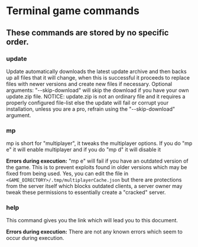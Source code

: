 # Terminal game commands
These commands are stored by no specific order.
---
### update
Update automatically downloads the latest update archive and then backs up all files that it will change, when this is successful it proceeds to replace files with newer versions and create new files if necessary.
Optional arguments: "--skip-download" will skip the download if you have your own update.zip file.
NOTICE: update.zip is not an ordinary file and it requires a properly configured file-list else the update will fail or corrupt your installation, unless you are a pro, refrain using the "--skip-download" argument.

### mp
mp is short for "multiplayer", it tweaks the multiplayer options.
If you do "mp e" it will enable multiplayer and if you do "mp d" it will disable it

**Errors during execution:**
"mp e" will fail if you have an outdated version of the game. This is to prevent exploits found in older versions which may be fixed from being used. Yes, you can edit the file in ``<GAME_DIRECTORY>/.tmp/multiplayerCache.json`` but there are protections from the server itself which blocks outdated clients, a server owner may tweak these permissions to essentially create a "cracked" server.

### help
This command gives you the link which will lead you to this document.

**Errors during execution:**
There are not any known errors which seem to occur during execution.